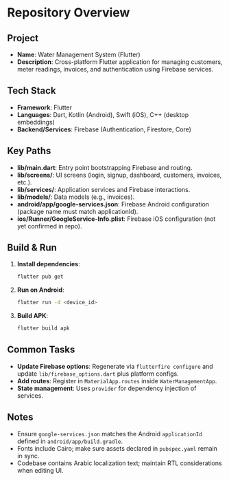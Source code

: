 # Repository Overview

## Project

- **Name**: Water Management System (Flutter)
- **Description**: Cross-platform Flutter application for managing customers, meter readings, invoices, and authentication using Firebase services.

## Tech Stack

- **Framework**: Flutter
- **Languages**: Dart, Kotlin (Android), Swift (iOS), C++ (desktop embeddings)
- **Backend/Services**: Firebase (Authentication, Firestore, Core)

## Key Paths

- **lib/main.dart**: Entry point bootstrapping Firebase and routing.
- **lib/screens/**: UI screens (login, signup, dashboard, customers, invoices, etc.).
- **lib/services/**: Application services and Firebase interactions.
- **lib/models/**: Data models (e.g., invoices).
- **android/app/google-services.json**: Firebase Android configuration (package name must match applicationId).
- **ios/Runner/GoogleService-Info.plist**: Firebase iOS configuration (not yet confirmed in repo).

## Build & Run

1. **Install dependencies**:
   ```bash
   flutter pub get
   ```
2. **Run on Android**:
   ```bash
   flutter run -d <device_id>
   ```
3. **Build APK**:
   ```bash
   flutter build apk
   ```

## Common Tasks

- **Update Firebase options**: Regenerate via `flutterfire configure` and update `lib/firebase_options.dart` plus platform configs.
- **Add routes**: Register in `MaterialApp.routes` inside `WaterManagementApp`.
- **State management**: Uses `provider` for dependency injection of services.

## Notes

- Ensure `google-services.json` matches the Android `applicationId` defined in `android/app/build.gradle`.
- Fonts include Cairo; make sure assets declared in `pubspec.yaml` remain in sync.
- Codebase contains Arabic localization text; maintain RTL considerations when editing UI.
